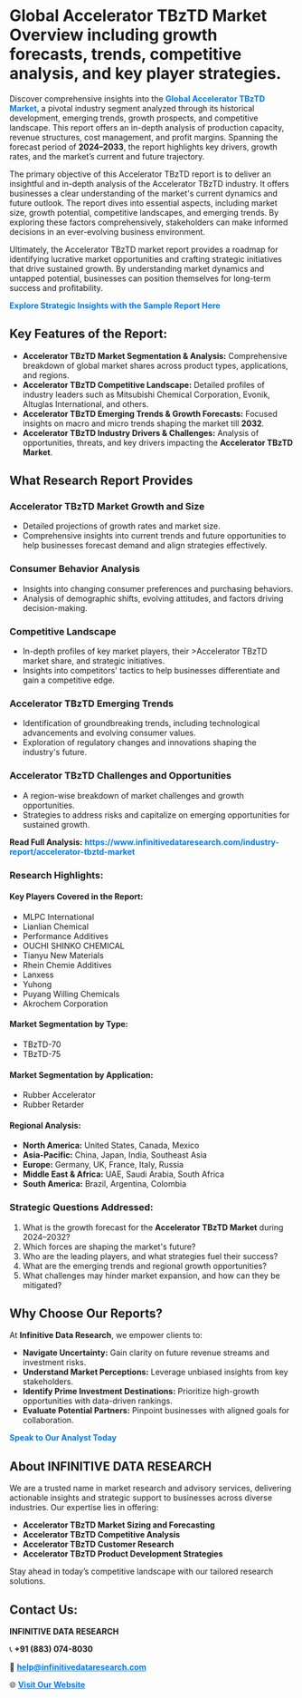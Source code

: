 <h1>Global Accelerator TBzTD Market Overview including growth forecasts, trends, competitive analysis, and key player strategies.</h1>
<p>
Discover comprehensive insights into the 
<a href="https://www.infinitivedataresearch.com/industry-report/accelerator-tbztd-market" rel="dofollow" style="color: #007BFF; text-decoration: none;"><strong>Global Accelerator TBzTD Market</strong></a>, a pivotal industry segment analyzed through its historical development, emerging trends, growth prospects, and competitive landscape. This report offers an in-depth analysis of production capacity, revenue structures, cost management, and profit margins. Spanning the forecast period of <strong>2024–2033</strong>, the report highlights key drivers, growth rates, and the market’s current and future trajectory.
</p>
<p>
The primary objective of this Accelerator TBzTD report is to deliver an insightful and in-depth analysis of the Accelerator TBzTD industry. It offers businesses a clear understanding of the market's current dynamics and future outlook. The report dives into essential aspects, including market size, growth potential, competitive landscapes, and emerging trends. By exploring these factors comprehensively, stakeholders can make informed decisions in an ever-evolving business environment.
</p>
<p>
Ultimately, the Accelerator TBzTD market report provides a roadmap for identifying lucrative market opportunities and crafting strategic initiatives that drive sustained growth. By understanding market dynamics and untapped potential, businesses can position themselves for long-term success and profitability.
</p>
<p>
<a href="https://www.infinitivedataresearch.com/request-sample/reportId=106018" style="color: #007BFF; text-decoration: none;"><strong>Explore Strategic Insights with the Sample Report Here</strong></a>
</p>

<h2>Key Features of the Report:</h2>
<ul>
<li><strong>Accelerator TBzTD Market Segmentation & Analysis:</strong> Comprehensive breakdown of global market shares across product types, applications, and regions.</li>
<li><strong>Accelerator TBzTD Competitive Landscape:</strong> Detailed profiles of industry leaders such as Mitsubishi Chemical Corporation, Evonik, Altuglas International, and others.</li>
<li><strong>Accelerator TBzTD Emerging Trends & Growth Forecasts:</strong> Focused insights on macro and micro trends shaping the market till <strong>2032</strong>.</li>
<li><strong>Accelerator TBzTD Industry Drivers & Challenges:</strong> Analysis of opportunities, threats, and key drivers impacting the <strong>Accelerator TBzTD Market</strong>.</li>
</ul>

<h2>What Research Report Provides</h2>
<h3>Accelerator TBzTD Market Growth and Size</h3>
<ul>
<li>Detailed projections of growth rates and market size.</li>
<li>Comprehensive insights into current trends and future opportunities to help businesses forecast demand and align strategies effectively.</li>
</ul>

<h3>Consumer Behavior Analysis</h3>
<ul>
<li>Insights into changing consumer preferences and purchasing behaviors.</li>
<li>Analysis of demographic shifts, evolving attitudes, and factors driving decision-making.</li>
</ul>

<h3>Competitive Landscape</h3>
<ul>
<li>In-depth profiles of key market players, their >Accelerator TBzTD market share, and strategic initiatives.</li>
<li>Insights into competitors' tactics to help businesses differentiate and gain a competitive edge.</li>
</ul>

<h3>Accelerator TBzTD Emerging Trends</h3>
<ul>
<li>Identification of groundbreaking trends, including technological advancements and evolving consumer values.</li>
<li>Exploration of regulatory changes and innovations shaping the industry's future.</li>
</ul>

<h3>Accelerator TBzTD Challenges and Opportunities</h3>
<ul>
<li>A region-wise breakdown of market challenges and growth opportunities.</li>
<li>Strategies to address risks and capitalize on emerging opportunities for sustained growth.</li>
</ul>
<p><strong>Read Full Analysis:</strong> <a href="https://www.infinitivedataresearch.com/industry-report/accelerator-tbztd-market" rel="dofollow" style="color: #007BFF; text-decoration: none;"><strong>https://www.infinitivedataresearch.com/industry-report/accelerator-tbztd-market</strong></a></p>
<h3>Research Highlights:</h3>
<h4>Key Players Covered in the Report:</h4>
<ul><li>MLPC International</li><li>Lianlian Chemical</li><li>Performance Additives</li><li>OUCHI SHINKO CHEMICAL</li><li>Tianyu New Materials</li><li>Rhein Chemie Additives</li><li>Lanxess</li><li>Yuhong</li><li>Puyang Willing Chemicals</li><li>Akrochem Corporation</li></ul>
<h4>Market Segmentation by Type:</h4>
<ul><li>TBzTD-70</li><li>TBzTD-75</li></ul>
<h4>Market Segmentation by Application:</h4>
<ul><li>Rubber Accelerator</li><li>Rubber Retarder</li></ul>

<h4>Regional Analysis:</h4>
<ul>
<li><strong>North America:</strong> United States, Canada, Mexico</li>
<li><strong>Asia-Pacific:</strong> China, Japan, India, Southeast Asia</li>
<li><strong>Europe:</strong> Germany, UK, France, Italy, Russia</li>
<li><strong>Middle East & Africa:</strong> UAE, Saudi Arabia, South Africa</li>
<li><strong>South America:</strong> Brazil, Argentina, Colombia</li>
</ul>

<h3>Strategic Questions Addressed:</h3>
<ol>
<li>What is the growth forecast for the <strong>Accelerator TBzTD Market</strong> during 2024–2032?</li>
<li>Which forces are shaping the market's future?</li>
<li>Who are the leading players, and what strategies fuel their success?</li>
<li>What are the emerging trends and regional growth opportunities?</li>
<li>What challenges may hinder market expansion, and how can they be mitigated?</li>
</ol>

<h2>Why Choose Our Reports?</h2>
<p>At <strong>Infinitive Data Research</strong>, we empower clients to:</p>
<ul>
<li><strong>Navigate Uncertainty:</strong> Gain clarity on future revenue streams and investment risks.</li>
<li><strong>Understand Market Perceptions:</strong> Leverage unbiased insights from key stakeholders.</li>
<li><strong>Identify Prime Investment Destinations:</strong> Prioritize high-growth opportunities with data-driven rankings.</li>
<li><strong>Evaluate Potential Partners:</strong> Pinpoint businesses with aligned goals for collaboration.</li>
</ul>
<p><a href="https://www.infinitivedataresearch.com/industry-report/accelerator-tbztd-market" rel="dofollow" style="color: #007BFF; text-decoration: none;"><strong>Speak to Our Analyst Today</strong></a></p>

<h2>About INFINITIVE DATA RESEARCH</h2>
<p>We are a trusted name in market research and advisory services, delivering actionable insights and strategic support to businesses across diverse industries. Our expertise lies in offering:</p>
<ul>
<li><strong>Accelerator TBzTD Market Sizing and Forecasting</strong></li>
<li><strong>Accelerator TBzTD Competitive Analysis</strong></li>
<li><strong>Accelerator TBzTD Customer Research</strong></li>
<li><strong>Accelerator TBzTD Product Development Strategies</strong></li>
</ul>
<p>Stay ahead in today’s competitive landscape with our tailored research solutions.</p>

<h2>Contact Us:</h2>
<p><strong>INFINITIVE DATA RESEARCH</strong></p>
<p>📞 <strong>+91 (883) 074-8030</strong></p>
<p>📧 <strong><a href="mailto:help@infinitivedataresearch.com" style="color: #007BFF;">help@infinitivedataresearch.com</a></strong></p>
<p>🌐 <strong><a href="https://www.infinitivedataresearch.com" rel="dofollow" style="color: #007BFF;">Visit Our Website</a></strong></p>